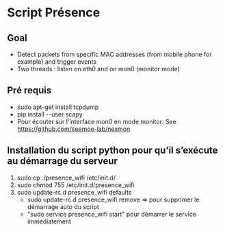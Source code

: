 # Script Présence

## Goal 
* Detect packets from specific MAC addresses (from mobile phone for example) and trigger events
* Two threads : listen on eth0 and on mon0 (monitor mode)

## Pré requis
* sudo apt-get install tcpdump
* pip install --user scapy
* Pour écouter sur l'interface mon0 en mode monitor: See https://github.com/seemoo-lab/nexmon

## Installation du script python pour qu’il s’exécute au démarrage du serveur
1. sudo cp ./presence_wifi /etc/init.d/
2. sudo chmod 755 /etc/init.d/presence_wifi
3. sudo update-rc.d presence_wifi defaults
   * sudo update-rc.d presence_wifi remove => pour supprimer le démarrage auto du script
   * "sudo service presence_wifi start" pour démarrer le service immédiatement
